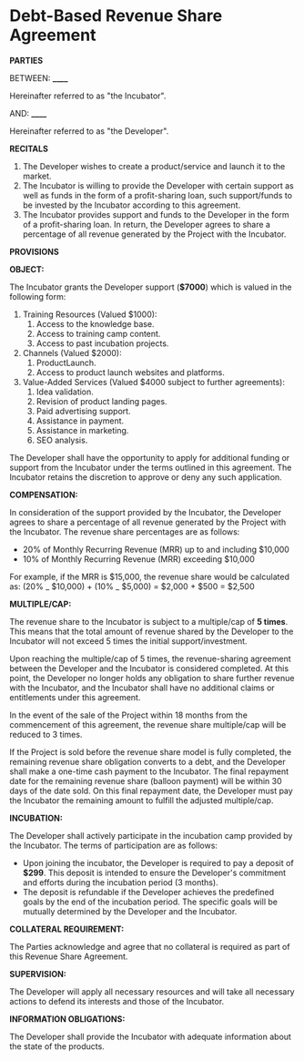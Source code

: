 # Debt-Based Revenue Share Agreement

**PARTIES**

BETWEEN: ****\_\_\_\_****

Hereinafter referred to as "the Incubator".

AND: ****\_\_\_\_****

Hereinafter referred to as "the Developer".

**RECITALS**

1. The Developer wishes to create a product/service and launch it to the market.
2. The Incubator is willing to provide the Developer with certain support as well as funds in the form of a profit-sharing loan, such support/funds to be invested by the Incubator according to this agreement.
3. The Incubator provides support and funds to the Developer in the form of a profit-sharing loan. In return, the Developer agrees to share a percentage of all revenue generated by the Project with the Incubator.

**PROVISIONS**

**OBJECT:**

The Incubator grants the Developer support (**$7000**) which is valued in the following form:

1. Training Resources (Valued $1000):
   1. Access to the knowledge base.
   2. Access to training camp content.
   3. Access to past incubation projects.
2. Channels (Valued $2000):
   1. ProductLaunch.
   2. Access to product launch websites and platforms.
3. Value-Added Services (Valued $4000 subject to further agreements):
   1. Idea validation.
   2. Revision of product landing pages.
   3. Paid advertising support.
   4. Assistance in payment.
   5. Assistance in marketing.
   6. SEO analysis.

The Developer shall have the opportunity to apply for additional funding or support from the Incubator under the terms outlined in this agreement. The Incubator retains the discretion to approve or deny any such application.

**COMPENSATION:**

In consideration of the support provided by the Incubator, the Developer agrees to share a percentage of all revenue generated by the Project with the Incubator. The revenue share percentages are as follows:

- 20% of Monthly Recurring Revenue (MRR) up to and including $10,000
- 10% of Monthly Recurring Revenue (MRR) exceeding $10,000

For example, if the MRR is $15,000, the revenue share would be calculated as:
(20% _ $10,000) + (10% _ $5,000) = $2,000 + $500 = $2,500

**MULTIPLE/CAP:**

The revenue share to the Incubator is subject to a multiple/cap of **5 times**. This means that the total amount of revenue shared by the Developer to the Incubator will not exceed 5 times the initial support/investment.

Upon reaching the multiple/cap of 5 times, the revenue-sharing agreement between the Developer and the Incubator is considered completed. At this point, the Developer no longer holds any obligation to share further revenue with the Incubator, and the Incubator shall have no additional claims or entitlements under this agreement.

In the event of the sale of the Project within 18 months from the commencement of this agreement, the revenue share multiple/cap will be reduced to 3 times.

If the Project is sold before the revenue share model is fully completed, the remaining revenue share obligation converts to a debt, and the Developer shall make a one-time cash payment to the Incubator. The final repayment date for the remaining revenue share (balloon payment) will be within 30 days of the date sold. On this final repayment date, the Developer must pay the Incubator the remaining amount to fulfill the adjusted multiple/cap.

**INCUBATION:**

The Developer shall actively participate in the incubation camp provided by the Incubator. The terms of participation are as follows:

- Upon joining the incubator, the Developer is required to pay a deposit of **$299**. This deposit is intended to ensure the Developer's commitment and efforts during the incubation period (3 months).
- The deposit is refundable if the Developer achieves the predefined goals by the end of the incubation period. The specific goals will be mutually determined by the Developer and the Incubator.

**COLLATERAL REQUIREMENT:**

The Parties acknowledge and agree that no collateral is required as part of this Revenue Share Agreement.

**SUPERVISION:**

The Developer will apply all necessary resources and will take all necessary actions to defend its interests and those of the Incubator.

**INFORMATION OBLIGATIONS:**

The Developer shall provide the Incubator with adequate information about the state of the products.
